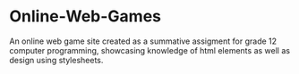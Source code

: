 # Online-Web-Games
An online web game site created as a summative assigment for grade 12 computer programming, showcasing knowledge of html elements as well as design using stylesheets.
